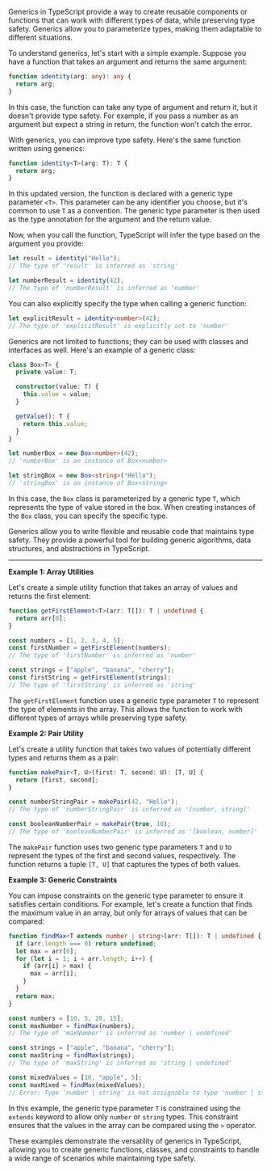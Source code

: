 Generics in TypeScript provide a way to create reusable components or functions that can work with different types of data, while preserving type safety. Generics allow you to parameterize types, making them adaptable to different situations.

To understand generics, let's start with a simple example. Suppose you have a function that takes an argument and returns the same argument:

```typescript
function identity(arg: any): any {
  return arg;
}
```

In this case, the function can take any type of argument and return it, but it doesn't provide type safety. For example, if you pass a number as an argument but expect a string in return, the function won't catch the error.

With generics, you can improve type safety. Here's the same function written using generics:

```typescript
function identity<T>(arg: T): T {
  return arg;
}
```

In this updated version, the function is declared with a generic type parameter `<T>`. This parameter can be any identifier you choose, but it's common to use `T` as a convention. The generic type parameter is then used as the type annotation for the argument and the return value.

Now, when you call the function, TypeScript will infer the type based on the argument you provide:

```typescript
let result = identity("Hello");
// The type of 'result' is inferred as 'string'

let numberResult = identity(42);
// The type of 'numberResult' is inferred as 'number'
```

You can also explicitly specify the type when calling a generic function:

```typescript
let explicitResult = identity<number>(42);
// The type of 'explicitResult' is explicitly set to 'number'
```

Generics are not limited to functions; they can be used with classes and interfaces as well. Here's an example of a generic class:

```typescript
class Box<T> {
  private value: T;

  constructor(value: T) {
    this.value = value;
  }

  getValue(): T {
    return this.value;
  }
}

let numberBox = new Box<number>(42);
// 'numberBox' is an instance of Box<number>

let stringBox = new Box<string>("Hello");
// 'stringBox' is an instance of Box<string>
```

In this case, the `Box` class is parameterized by a generic type `T`, which represents the type of value stored in the box. When creating instances of the `Box` class, you can specify the specific type.

Generics allow you to write flexible and reusable code that maintains type safety. They provide a powerful tool for building generic algorithms, data structures, and abstractions in TypeScript.

---

**Example 1: Array Utilities**

Let's create a simple utility function that takes an array of values and returns the first element:

```typescript
function getFirstElement<T>(arr: T[]): T | undefined {
  return arr[0];
}

const numbers = [1, 2, 3, 4, 5];
const firstNumber = getFirstElement(numbers);
// The type of 'firstNumber' is inferred as 'number'

const strings = ["apple", "banana", "cherry"];
const firstString = getFirstElement(strings);
// The type of 'firstString' is inferred as 'string'
```

The `getFirstElement` function uses a generic type parameter `T` to represent the type of elements in the array. This allows the function to work with different types of arrays while preserving type safety.

**Example 2: Pair Utility**

Let's create a utility function that takes two values of potentially different types and returns them as a pair:

```typescript
function makePair<T, U>(first: T, second: U): [T, U] {
  return [first, second];
}

const numberStringPair = makePair(42, "Hello");
// The type of 'numberStringPair' is inferred as '[number, string]'

const booleanNumberPair = makePair(true, 10);
// The type of 'booleanNumberPair' is inferred as '[boolean, number]'
```

The `makePair` function uses two generic type parameters `T` and `U` to represent the types of the first and second values, respectively. The function returns a tuple `[T, U]` that captures the types of both values.

**Example 3: Generic Constraints**

You can impose constraints on the generic type parameter to ensure it satisfies certain conditions. For example, let's create a function that finds the maximum value in an array, but only for arrays of values that can be compared:

```typescript
function findMax<T extends number | string>(arr: T[]): T | undefined {
  if (arr.length === 0) return undefined;
  let max = arr[0];
  for (let i = 1; i < arr.length; i++) {
    if (arr[i] > max) {
      max = arr[i];
    }
  }
  return max;
}

const numbers = [10, 5, 20, 15];
const maxNumber = findMax(numbers);
// The type of 'maxNumber' is inferred as 'number | undefined'

const strings = ["apple", "banana", "cherry"];
const maxString = findMax(strings);
// The type of 'maxString' is inferred as 'string | undefined'

const mixedValues = [10, "apple", 5];
const maxMixed = findMax(mixedValues);
// Error: Type 'number | string' is not assignable to type 'number | string[]'
```

In this example, the generic type parameter `T` is constrained using the `extends` keyword to allow only `number` or `string` types. This constraint ensures that the values in the array can be compared using the `>` operator.

These examples demonstrate the versatility of generics in TypeScript, allowing you to create generic functions, classes, and constraints to handle a wide range of scenarios while maintaining type safety.